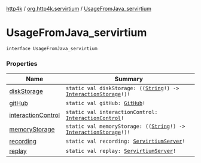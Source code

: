 [http4k](../../index.md) / [org.http4k.servirtium](../index.md) / [UsageFromJava_servirtium](./index.md)

# UsageFromJava_servirtium

`interface UsageFromJava_servirtium`

### Properties

| Name | Summary |
|---|---|
| [diskStorage](disk-storage.md) | `static val diskStorage: ((`[`String`](https://kotlinlang.org/api/latest/jvm/stdlib/kotlin/-string/index.html)`!) -> `[`InteractionStorage`](../-interaction-storage/index.md)`!)!` |
| [gitHub](git-hub.md) | `static val gitHub: `[`GitHub`](../-git-hub/index.md)`!` |
| [interactionControl](interaction-control.md) | `static val interactionControl: `[`InteractionControl`](../-interaction-control/index.md)`!` |
| [memoryStorage](memory-storage.md) | `static val memoryStorage: ((`[`String`](https://kotlinlang.org/api/latest/jvm/stdlib/kotlin/-string/index.html)`!) -> `[`InteractionStorage`](../-interaction-storage/index.md)`!)!` |
| [recording](recording.md) | `static val recording: `[`ServirtiumServer`](../-servirtium-server/index.md)`!` |
| [replay](replay.md) | `static val replay: `[`ServirtiumServer`](../-servirtium-server/index.md)`!` |
